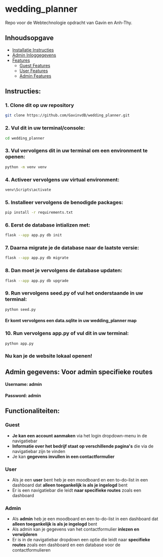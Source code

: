 # wedding_planner
Repo voor de Webtechnologie opdracht van Gavin en Anh-Thy.

## Inhoudsopgave
- [Installatie Instructies](#instructies)
- [Admin Inloggegevens](#admin-gegevens-voor-admin-specifieke-routes)
- [Features](#functionaliteiten)
  - [Guest Features](#no-user)
  - [User Features](#user)
  - [Admin Features](#admin)

## Instructies:
### 1. Clone dit op uw repository 
```bash
git clone https://github.com/GavinvdB/wedding_planner.git
```
### 2. Vul dit in uw terminal/console:
```bash
cd wedding_planner
```
### 3. Vul vervolgens dit in uw terminal om een environment te openen:
```bash
python -m venv venv
```
### 4. Activeer vervolgens uw virtual environment:
```bash
venv\Scripts\activate
```
### 5. Installeer vervolgens de benodigde packages:
```bash
pip install -r requirements.txt
```
### 6. Eerst de database intializen met:
```bash
flask --app app.py db init
```
### 7. Daarna migrate je de database naar de laatste versie:
```bash
flask --app app.py db migrate
```
### 8. Dan moet je vervolgens de database updaten:
```bash
flask --app app.py db upgrade
```
### 9. Run vervolgens seed.py of vul het onderstaande in uw terminal:
```bash
python seed.py
```
#### Er komt vervolgens een data.sqlite in uw wedding_planner map 
### 10. Run vervolgens app.py of vul dit in uw terminal:
```bash
python app.py
```

### Nu kan je de website lokaal openen!

## Admin gegevens: Voor admin specifieke routes
#### Username: admin
#### Password: admin

## Functionaliteiten:
### Guest
- **Je kan een account aanmaken** via het login dropdown-menu in de navigatiebar
- **Informatie over het bedrijf staat op verschillende pagina's** die via de navigatiebar zijn te vinden 
- Je kan **gegevens invullen in een contactformulier**
### User
- Als je een **user** bent heb je een moodboard en een to-do-list in een dashboard dat **alleen toegankelijk is als je ingelogd** bent
- Er is een navigatiebar die leidt **naar specifieke routes** zoals een dashboard
### Admin
- Als **admin** heb je een moodboard en een to-do-list in een dashboard dat **alleen toegankelijk is als je ingelogd** bent
- Als admin kan je gegevens van het contactformulier **inlezen en verwijderen**
- Er is in de navigatiebar dropdown een optie die leidt naar **specifieke routes** zoals een dashboard en een database voor de contactformulieren

